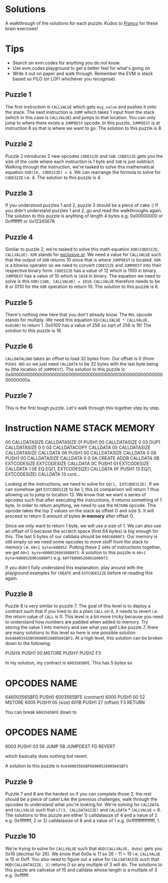 # Solutions

A walkthrough of the solutions for each puzzle. Kudos to [Franco](https://twitter.com/fvictorio_nan) for these brain exercises!

# Tips

- Search on evm.codes for anything you do not know.
- Use evm.codes playground to get a better feel for what's going on
- Write it out on paper and walk through. Remember the EVM is stack based so FILO (or LOFI whichever you recognise).


## Puzzle 1

The first instruction is `CALLVALUE` which gets `msg.value` and pushes it onto the stack. The next instruction is `JUMP` which takes 1 input from the stack (which in this case is `CALLVALUE`) and jumps to that location. You can only jump to where there exists a `JUMPDEST` opcode. In this puzzle, `JUMPDEST` is at instruction 8 so that is where we want to go. The solution to this puzzle is 8.

## Puzzle 2

Puzzle 2 introduces 2 new opcodes `CODESIZE` and `SUB`. `CODESIZE` gets you the size of the code where each instruction is 1 byte and `SUB` is just subtract. Walking through the instruction, we're tasked to solve this mathematical equation `SUB(10, CODESIZE) = 6`. We can rearrange the formula to solve for `CODESIZE` i.e. 4. The solution to this puzzle is 4. 

## Puzzle 3

If you understood puzzles 1 and 2, puzzle 3 should be a piece of cake :) If you didn't understand puzzles 1 and 2, go and read the walkthroughs again. The solution to this puzzle is anything of length 4 bytes e.g. 0x00000000 or 0xffffffff or 0x12345678

## Puzzle 4

Similar to puzzle 2, we're tasked to solve this math equation `XOR(CODESIZE, CALLVALUE)`. `XOR` stands for [exclusive or](https://en.wikipedia.org/wiki/Exclusive_or). We need a value for `CALLVALUE` such that the output of `XOR` returns 10 since that is where `JUMPDEST` is located. `XOR` is a bitwise operator so we need to convert `CODESIZE` and `JUMPDEST` into their respective binary form. `CODESIZE` has a value of 12 which is 1100 in binary. `JUMPDEST` has a value of 10 which is `1010` in binary. The equation we need to solve is this `XOR(1100, CALLVALUE) = 1010`. `CALLVALUE` therefore needs to be 6 or 0110 for the `XOR` operation to return 10. The solution to this puzzle is 6.

## Puzzle 5

There's nothing new here that you don't already know. The `MUL` opcode stands for multiply. We need this equation `EQ(CALLVALUE * CALLVALUE, 0x0100)` to return 1. 0x0100 has a value of 256 so sqrt of 256 is 16! The solution to this puzzle is 16.

## Puzzle 6

`CALLDATALOAD` takes an offset to load 32 bytes from. Our offset is 0 (from `PUSH1 00`) so we just need `CALLDATA` to be 32 bytes with the last byte being `0a` (the location of `JUMPDEST`). The solution to this puzzle is 0x000000000000000000000000000000000000000000000000000000000000000a

## Puzzle 7

This is the first tough puzzle. Let's walk through this together step by step.

Instruction NAME            STACK           MEMORY
=====================================================
00          CALLDATASIZE    CALLDATASIZE
01          PUSH1 00        CALLDATASIZE
                            0
03          DUP1            CALLDATASIZE
                            0
                            0
04          CALLDATACOPY                        CALLDATA
05          CALLDATASIZE    CALLDATASIZE        CALLDATA
06          PUSH1 00        CALLDATASIZE        CALLDATA
                            0
08          PUSH1 00        CALLDATASIZE        CALLDATA
                            0
                            0
0A          CREATE          ADDR                CALLDATA
0B          EXTCODESIZE     EXTCODESIZE         CALLDATA
0C          PUSH1 01        EXTCODESIZE         CALLDATA
                            1
0E          EQ              EQ(1, EXTCODESIZE)  CALLDATA
0F          PUSH1 13        EQ(1, EXTCODESIZE)  CALLDATA
                            13
cont...

Looking at the instructions, we need to solve for `EQ(1, EXTCODESIZE)`. If we can somehow get `EXTCODESIZE` to be 1, this `EQ` comparison will return 1 thus allowing us to jump to location 13. We know that we want a series of opcodes such that after executing the instructions, it returns something of 1 byte. In order to return anything, we need to use the `RETURN` opcode. This opcode takes the top 2 values on the stack as offset O and size S. It will proceed to return S amount of bytes **in memory** after offset O.

Since we only want to return 1 byte, we will use a size of 1. We can also use an offset of 0 because the scratch space (first 64 bytes) is big enough for this. The last 5 bytes of our calldata should be `60016000F3`. Our memory is still empty so we need some opcodes to move stuff from the stack to memory i.e. `60<1 byte>600052`. Putting these 2 sets of instructions together, we get `60<1 byte>60005260016000f3`. A solution to this puzzle is `60<1 byte>60005260016000f3` e.g. `60ff60005260016000f3`.

If you didn't fully understand this explanation, play around with the playground examples for `CREATE` and `EXTCODESIZE` before re-reading this again.

## Puzzle 8

Puzzle 8 is very similar to puzzle 7. The goal of this level is to deploy a contract such that if you tried to do a plain `CALL` on it, it needs to revert i.e. the return value of `CALL` is 0. This level is a bit more tricky because you need to understand how numbers are padded when added to memory. Try storing the value 1 into memory and see what you get! Like puzzle 7, there are many solutions to this level so here is one possible solution `0x646003565BFD6000526005601BF3`. At a high level, this solution can be broken down to the following:

PUSHX <CONTRACT TO PUSH IN OPCODES>
PUSH1 00
MSTORE
PUSHY <SIZE OF CONTRACT>
PUSHZ <OFFSET TO RETRIEVE ONLY THE CONTRACT FROM MEMORY>
F3

In my solution, my contract is `6003565BFE`. This has 5 bytes so 

OPCODES         NAME
=====================
646003565BFD    PUSH5 6003565BFE (contract)
6000            PUSH1 00
52              MSTORE
6005            PUSH1 05 (size)
601B            PUSH1 27 (offset)
F3              RETURN

You can break `6003565BFE` down to

OPCODES         NAME
=====================
6003            PUSH1 03
56              JUMP
5B              JUMPDEST
FD              REVERT

which basically does nothing but revert.

A solution to this puzzle is `0x646003565BFD6000526005601BF3`

## Puzzle 9

Puzzle 7 and 8 are the hardest so if you can complete those 2, the rest should be a piece of cake! Like the previous challenges, walk through the opcodes to understand what you're looking for. We're solving for `CALLDATA` and `CALLVALUE` such that `LT(3, CALLDATASIZE)` and `CALLDATA` * `CALLVALUE` = 8. The solutions to this puzzle are either 1) calldatasize of 4 and a value of 2 e.g. 0xffffffff, 2 or 2) calldatasize of 8 and a value of 1 e.g. 0xffffffffffffffff, 1.

## Puzzle 10

We're trying to solve for `CALLVALUE` such that `ADD(CALLVALUE, 0x0a)` gets you 0x19 (decimal for 26). We know that 0x0a is 11 so 26 - 11 = 15 i.e. `CALLVALUE` is 15 or 0xff. You also need to figure out a value for `CALLDATASIZE` such that `MOD(CALLDATASIZE, 3)` returns 0 so any multiple of 3 will do. The solutions to this puzzle are callvalue of 15 and calldata whose length is a multiple of 3 e.g. 0xffffff.
